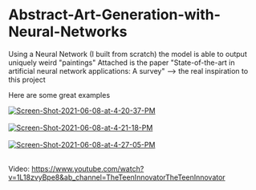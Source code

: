 # Abstract-Art-Generation-with-Neural-Networks

Using a Neural Network (I built from scratch) the model is able to output uniquely weird "paintings"
Attached is the paper "State-of-the-art in artificial neural network applications: A survey" --> the real inspiration to this project

Here are some great examples

<a href="https://postimg.cc/zyLLLFVm" target="_blank"><img src="https://i.postimg.cc/13BDjWSz/Screen-Shot-2021-06-08-at-4-20-37-PM.png" alt="Screen-Shot-2021-06-08-at-4-20-37-PM"/></a><br/><br/>
<a href="https://postimg.cc/mcCtjZY8" target="_blank"><img src="https://i.postimg.cc/25XhzVVR/Screen-Shot-2021-06-08-at-4-21-18-PM.png" alt="Screen-Shot-2021-06-08-at-4-21-18-PM"/></a><br/><br/>
<a href="https://postimg.cc/gxfx3LZx" target="_blank"><img src="https://i.postimg.cc/Xvv9SwNk/Screen-Shot-2021-06-08-at-4-27-05-PM.png" alt="Screen-Shot-2021-06-08-at-4-27-05-PM"/></a><br/><br/>

Video: https://www.youtube.com/watch?v=1L18zvyBpe8&ab_channel=TheTeenInnovatorTheTeenInnovator
